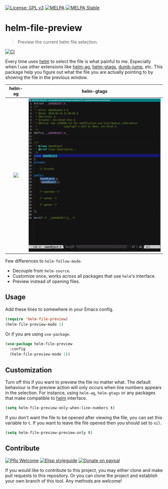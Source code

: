 [![License: GPL v3](https://img.shields.io/badge/License-GPL%20v3-blue.svg)](https://www.gnu.org/licenses/gpl-3.0)
[![MELPA](https://melpa.org/packages/helm-file-preview-badge.svg)](https://melpa.org/#/helm-file-preview)
[![MELPA Stable](https://stable.melpa.org/packages/helm-file-preview-badge.svg)](https://stable.melpa.org/#/helm-file-preview)

# helm-file-preview
> Preview the current helm file selection.

[![CI](https://github.com/jcs-elpa/helm-file-preview/actions/workflows/test.yml/badge.svg)](https://github.com/jcs-elpa/helm-file-preview/actions/workflows/test.yml)

Every time uses [helm](https://github.com/emacs-helm/helm) 
to select the file is what painful to me. Especially when 
I use other extensions like 
[helm-ag](https://github.com/syohex/emacs-helm-ag), 
[helm-gtags](https://github.com/syohex/emacs-helm-gtags), 
[dumb-jump](https://github.com/jacktasia/dumb-jump#alternatives), 
etc. This package help you figure out what the file you are 
actually pointing to by showing the file in the previous window.

| helm-ag | helm-gtags |
|:---:|:---:|
|<img src="./etc/helm-ag-preview-demo.gif"/> | <img src="./etc/helm-gtags-preview-demo.gif"/>|

Few differences to `helm-follow-mode`.
* Decouple from `helm-source`.
* Customize once, works across all packages that use `helm`'s interface.
* Preview instead of opening files.

## Usage

Add these lines to somewhere in your Emacs config.
```el
(require 'helm-file-preview)
(helm-file-preview-mode 1)
```
Or if you are using `use-package`.
```el
(use-package helm-file-preview
  :config
  (helm-file-preview-mode 1))
```

## Customization

Turn off this if you want to preview the file no matter what. 
The default behaviour is the preview action will only occurs 
when line numbers appears in the selection. For instance, 
using `helm-ag`, `helm-gtags` or any packages that 
make compatible to [helm](https://github.com/emacs-helm/helm) 
interface.

```el
(setq helm-file-preview-only-when-line-numbers t)
```

If you don't want the file to be opened after viewing the file, 
you can set this variable to `t`. If you want to leave the file 
opened then you should set to `nil`.

```el
(setq helm-file-preview-preview-only t)
```

## Contribute

[![PRs Welcome](https://img.shields.io/badge/PRs-welcome-brightgreen.svg)](http://makeapullrequest.com)
[![Elisp styleguide](https://img.shields.io/badge/elisp-style%20guide-purple)](https://github.com/bbatsov/emacs-lisp-style-guide)
[![Donate on paypal](https://img.shields.io/badge/paypal-donate-1?logo=paypal&color=blue)](https://www.paypal.me/jcs090218)

If you would like to contribute to this project, you may either
clone and make pull requests to this repository. Or you can
clone the project and establish your own branch of this tool.
Any methods are welcome!
